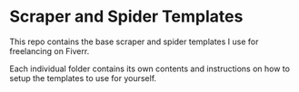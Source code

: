 # Scraper and Spider Templates

This repo contains the base scraper and spider templates I use
for freelancing on Fiverr.

Each individual folder contains its own contents and
instructions on how to setup the templates to use for
yourself.
